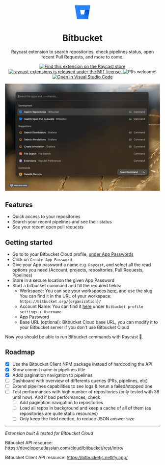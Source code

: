 <div align="center">
  <img
    src="./assets/bitbucket-logo.png"
    width="50"
  />

  <h1>
    Bitbucket
  </h1>

Raycast extension to search repositories, check pipelines status, open recent Pull Requests, and more to come.

  <p>
    <a href="https://www.raycast.com/francois/bitbucket">
      <img src="https://img.shields.io/badge/Raycast-store-red.svg"
        alt="Find this extension on the Raycast store"
      />
    </a>
    <a
      href="https://github.com/raycast/extensions/blob/master/LICENSE"
    >
      <img
        src="https://img.shields.io/badge/license-MIT-blue.svg"
        alt="raycast-extensions is released under the MIT license."
      />
    </a>
    <img
      src="https://img.shields.io/badge/PRs-welcome-brightgreen.svg"
      alt="PRs welcome!"  
    />
    <a href="https://open.vscode.dev/organization/repository">
      <img
        src="https://open.vscode.dev/badges/open-in-vscode.svg"
        alt="Open in Visual Studio Code"
      />
    </a>
  </p>
</div>

![showcase](./assets/showcase.gif)

## Features

- Quick access to your repositories
- Search your recent pipelines and see their status
- See your recent open pull requests

## Getting started

- Go to to your Bitbucket Cloud profile, [under App Passwords](https://bitbucket.org/account/settings/app-passwords/)
- Click on `Create App Password`
- Give your App password a name e.g. `Raycast`, and select all the read options you need (Account, projects, repositories, Pull Requests, Pipelines)
- Store in a secure location the given App Password
- Start a bitbucket command and fill the required fields:
  - Workspace: You can see your workspaces [here](https://bitbucket.org/account/workspaces/), and use the slug. You can find it in the URL of your workspace: `https://bitbucket.org/{organization}/`
  - Account Name: You can find it [here](https://bitbucket.org/account/settings/) under `Bitbucket profile settings > Username`
  - App Password
  - Base URL (optional): Bitbucket Cloud base URL, you can modify it to your Bitbucket server if you don't use Bitbucket Cloud

Now you should be able to run Bitbucket commands with Raycast 🚀.

## Roadmap

- [x] Use the Bitbucket Client NPM package instead of hardcoding the API
- [x] Show commit name in pipelines title
- [x] Addd pagination navigation to pipelines
- [ ] Dashboard with overview of differents queries (PRs, pipelines, etc)
- [ ] Extend pipelines capabilities to see logs & rerun a failed/stopped one
- [ ] Test performances with high number of repositories (only tested with 38 until now). And if bad performances, check:
  - [ ] Add pagination navigation to repositories
  - [ ] Load all repos in background and keep a cache of all of them (as repositories are quite static resources)
  - [ ] Only keep the field needed, to reduce JSON answer size

---

_Extension built & tested for Bitbucket Cloud_

Bitbucket API resource: https://developer.atlassian.com/cloud/bitbucket/rest/intro/

Bitbucket Client API resource: https://bitbucketjs.netlify.app/
